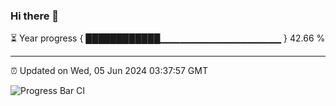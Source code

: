 ### Hi there 👋

⏳ Year progress { ████████████▁▁▁▁▁▁▁▁▁▁▁▁▁▁▁▁▁▁ } 42.66 %

---

⏰ Updated on Wed, 05 Jun 2024 03:37:57 GMT

![Progress Bar CI](https://github.com/IshwaranRudhara/GIT-ACTION/workflows/Progress%20Bar%20CI/badge.svg)
